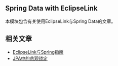 ## Spring Data with EclipseLink

本模块包含有关使用EclipseLink与Spring Data的文章。

## 相关文章

+ [EclipseLink与Spring指南](docs/EclipseLink与Spring指南.md)
+ [JPA中的悲观锁定](docs/JPA中的悲观锁定.md)